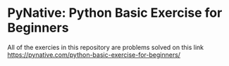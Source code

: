 # PyNative: Python Basic Exercise for Beginners


All of the exercies in this repository are problems solved on this link https://pynative.com/python-basic-exercise-for-beginners/ 
